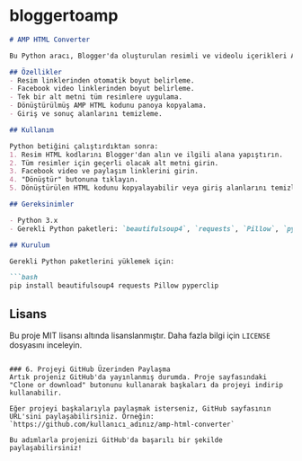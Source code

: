 # bloggertoamp
```markdown
# AMP HTML Converter

Bu Python aracı, Blogger'da oluşturulan resimli ve videolu içerikleri AMP uyumlu HTML formatına dönüştürmek için kullanılır. Arayüz, kullanıcıdan aldığı verilerle AMP uyumlu HTML kodu oluşturur.

## Özellikler
- Resim linklerinden otomatik boyut belirleme.
- Facebook video linklerinden boyut belirleme.
- Tek bir alt metni tüm resimlere uygulama.
- Dönüştürülmüş AMP HTML kodunu panoya kopyalama.
- Giriş ve sonuç alanlarını temizleme.

## Kullanım

Python betiğini çalıştırdıktan sonra:
1. Resim HTML kodlarını Blogger'dan alın ve ilgili alana yapıştırın.
2. Tüm resimler için geçerli olacak alt metni girin.
3. Facebook video ve paylaşım linklerini girin.
4. "Dönüştür" butonuna tıklayın.
5. Dönüştürülen HTML kodunu kopyalayabilir veya giriş alanlarını temizleyebilirsiniz.

## Gereksinimler

- Python 3.x
- Gerekli Python paketleri: `beautifulsoup4`, `requests`, `Pillow`, `pyperclip`

## Kurulum

Gerekli Python paketlerini yüklemek için:

```bash
pip install beautifulsoup4 requests Pillow pyperclip
```

## Lisans

Bu proje MIT lisansı altında lisanslanmıştır. Daha fazla bilgi için `LICENSE` dosyasını inceleyin.
```

### 6. Projeyi GitHub Üzerinden Paylaşma
Artık projeniz GitHub'da yayınlanmış durumda. Proje sayfasındaki "Clone or download" butonunu kullanarak başkaları da projeyi indirip kullanabilir.

Eğer projeyi başkalarıyla paylaşmak isterseniz, GitHub sayfasının URL'sini paylaşabilirsiniz. Örneğin:
`https://github.com/kullanıcı_adınız/amp-html-converter`

Bu adımlarla projenizi GitHub'da başarılı bir şekilde paylaşabilirsiniz!
